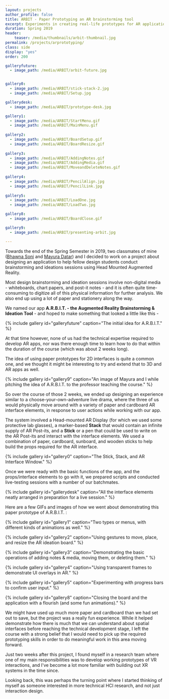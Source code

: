 ```yaml
---
layout: projects
author_profile: false
title: ARBIT - Paper Prototyping an AR brainstorming tool
excerpt: Experiments in creating real-life prototypes for AR applications.
duration: Spring 2019
header:
    teaser: /media/thumbnails/arbit-thumbnail.jpg
permalink: /projects/arprototyping/
class: side
display: "yes"
order: 200

galleryfuture:
  - image_path: /media/ARBIT/arbit-future.jpg


gallery0:
  - image_path: /media/ARBIT/stick-stack-2.jpg
  - image_path: /media/ARBIT/Setup.jpg

gallerydesk:
  - image_path: /media/ARBIT/prototype-desk.jpg

gallery1:
  - image_path: /media/ARBIT/StartMenu.gif
  - image_path: /media/ARBIT/MainMenu.gif
  
gallery2:
  - image_path: /media/ARBIT/BoardSetup.gif
  - image_path: /media/ARBIT/BoardResize.gif
  
gallery3:
  - image_path: /media/ARBIT/AddingNotes.gif
  - image_path: /media/ARBIT/AddingMedia.gif
  - image_path: /media/ARBIT/MoveandDeleteNotes.gif
  
gallery4:
  - image_path: /media/ARBIT/PencilAlign.jpg
  - image_path: /media/ARBIT/PencilLink.jpg
  
gallery5:
  - image_path: /media/ARBIT/LoadOne.jpg
  - image_path: /media/ARBIT/LoadTwo.jpg

gallery8:
  - image_path: /media/ARBIT/BoardClose.gif

gallery9:
  - image_path: /media/ARBIT/presenting-arbit.jpg

---
```


Towards the end of the Spring Semester in 2019, two classmates of mine ([Bhawna Soni](https://www.behance.net/sonibhawna) and [Mayura Datar](https://www.behance.net/mayuradatar)) and I decided to work on a project about designing an application to help fellow design students conduct brainstorming and ideations sessions using Head Mounted Augmented Reality.

Most design brainstorming and ideation sessions involve non-digital media - whiteboards, chart papers, and post-it notes - and it is often quite time-consuming to digitize all of this physical information for further analysis. We also end up using a lot of paper and stationery along the way.

We named our app **A.R.B.I.T. - the Augmented Reality Brainstorming & Ideation Tool** - and hoped to make something that looked a little like this - 

{% include gallery id="galleryfuture" caption="The initial idea for A.R.B.I.T." %}

At that time however, none of us had the technical expertise required to develop AR apps, nor was there enough time to learn how to do that within the duration of the course (which was about 2 weeks long).

The idea of using paper prototypes for 2D interfaces is quite a common one, and we thought it might be interesting to try and extend that to 3D and AR apps as well.

{% include gallery id="gallery9" caption="An image of Mayura and I while pitching the idea of A.R.B.I.T. to the professor teaching the course." %}

So over the course of those 2 weeks, we ended up designing an experience similar to a choose-your-own-adventure live drama, where the three of us would physically move around with a variety of paper and cardboard AR interface elements, in response to user actions while working with our app.

The system involved a Head-mounted AR Display (for which we used some protective lab glasses), a marker-based **Stack** that would contain an infinite supply of AR Post-its, and a **Stick** or a pen that could be used to write on the AR Post-its and interact with the interface elements. We used a combination of paper, cardboard, sunboard, and wooden sticks to help build the props required for the AR interface.

{% include gallery id="gallery0" caption="The Stick, Stack, and AR Interface Window." %}

Once we were ready with the basic functions of the app, and the props/interface elements to go with it, we prepared scripts and conducted live-testing sessions with a number of our batchmates.

{% include gallery id="gallerydesk" caption="All the interface elements neatly arranged in preparation for a live session." %}

Here are a few GIFs and images of how we went about demonstrating this paper prototype of A.R.B.I.T. :

{% include gallery id="gallery1" caption="Two types or menus, with different kinds of animations as well." %}

{% include gallery id="gallery2" caption="Using gestures to move, place, and resize the AR ideation board." %}

{% include gallery id="gallery3" caption="Demonstrating the basic operations of adding notes & media, moving them, or deleting them." %}

{% include gallery id="gallery4" caption="Using transparent frames to demonstrate UI overlays in AR." %}

{% include gallery id="gallery5" caption="Experimenting with progress bars to confirm user input." %}

{% include gallery id="gallery8" caption="Closing the board and the application with a flourish (and some fun animations)." %}

We might have used up much more paper and cardboard than we had set out to save, but the project was a really fun experience. While it helped demonstrate how there is much that we can understand about spatial interfaces before reaching the technical development stage, I left the course with a strong belief that I would need to pick up the required prototyping skills in order to do meaningful work in this area moving forward. 

Just two weeks after this project, I found myself in a research team where one of my main responsibilities was to develop working prototypes of VR interactions, and I've become a lot more familiar with building out XR systems in the time since. 

Looking back, this was perhaps the turning point where I started thinking of myself as someone interested in more technical HCI research, and not just interaction design.
